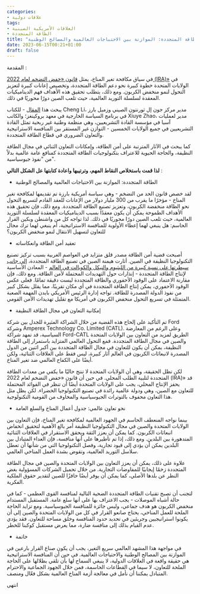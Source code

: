 ```yaml
---
categories:
- علاقات دولية
tags:
- العلاقات الأمريكية الصينية
- الطاقة المتجددة
title: "الطاقة المتجددة: الموازنة بين الاحتياجات العالمية والمصالح الوطنية"
date: 2023-06-15T00:21+01:00
draft: false
---
```

المقدمة : 

في سياق مكافحة تغير المناخ، يمثل [قانون «خفض التضخم لعام 2022 (IRA)»](https://www.democrats.senate.gov/imo/media/doc/inflation_reduction_act_one_page_summary.pdf) في الولايات المتحدة خطوة كبيرة نحو دعم الطاقة المتجددة، وتخصيص إعانات كبيرة لتعزيز التحول لنمو منخفض الكربون. ومع ذلك، يتطلب تحقيق هذه الأهداف فهم الديناميكيات المعقدة لسلسلة التوريد العالمية، حيث تلعب الصين دورًا محوريًا في ذلك.

يبحث هذا [المقال](https://www.brookings.edu/blog/order-from-chaos/2023/06/14/renewable-energy-should-not-be-the-next-semiconductor-in-us-china-competition/) - للكتاب Cheng Li، مدير مركز جون إل ثورنتون الصيني وزميل بارز في برنامج السياسة الخارجية في معهد بروكينغز؛ والكاتب Xiuye Zhao، مدير لعمليات آسيا في مؤسسة القادة التشريعيين، وهي منظمة وطنية غير ربحية تمثل القادة التشريعيين في جميع الولايات الخمسين - التوازن غير المستقر بين المنافسة الاستراتيجية والتعاون الضروري في قطاع الطاقة المتجددة. 

كما يبحث في الآثار المترتبة على أمن الطاقة، وإمكانات التعاون الثنائي في مجال الطاقة النظيفة، والحاجة الحيوية للاعتراف بتكنولوجيات الطاقة المتجددة كمنافع عامة عالمية بدلاً من "نفوذ جيوسياسية". 


**لذا قمت باستخلاص النقاط المهم، وترتيبها واعادة كتابتها عل الشكل التالي** : 


* الطاقة المتجددة: الموازنة بين الاحتياجات العالمية والمصالح الوطنية

لقد خصص قانون الحد من التضخم - وهي سياسة أمريكية بارزة تم تقديمها لمكافحة تغير المناخ  - مؤخرًا ما يقرب من 300 مليار دولار من الإعانات للعقد القادم لتسريع التحول نحو الطاقة منخفضة الكربون، وتعزيز تصنيع الطاقة المتجددة. ومع ذلك، فإن تحقيق هذه الأهداف الطموحة يمكن أن يكون معقدًا بسبب الديناميكيات المعقدة لسلسلة التوريد العالمية، حيث تلعب الصين دورًا محوريًا في ذلك. لذا تواجه كل من واشنطن وبكين القرار الحاسم: هل ينبغي لهما إعطاء الأولوية للمنافسة الاستراتيجية، أم ينبغي لهما ترك مجال للتعاون لتسهيل الانتقال لنمو منخفض الكربون؟

* تعقيد أمن الطاقة وانعكاساته

أصبحت قضية أمن الطاقة مصدر قلق متزايد في العواصم الغربية بسبب تركيز تصنيع التكنولوجيا النظيفة في الصين. أثارت هيمنة الصين في تصنيع الطاقة المتجددة، [إلى جانب سيطرتها على نسبة كبيرة من الليثيوم والنيكل والكوبالت في العالم](https://www.iea.org/data-and-statistics/charts/geographic-concentration-by-supply-chain-segment-2021) - المعادن الأساسية لإنتاج الطاقة المتجددة - إنذارات حول التهديدات المحتملة لأمن الطاقة. ومع ذلك، فإن مقارنة الاعتماد على الوقود الأحفوري والطاقة المتجددة ليست دقيقة تمامًا. فعلى عكس الوقود الأحفوري، يمكن إنتاج الطاقة المتجددة في أي مكان تقريبًا، مما يقلل بشكل كبير من نفوذ الدولة المصدرة للطاقة. تواجه إدارة الرئيس الأمريكي بايدن المهمة الصعبة المتمثلة في تسريع التحول منخفض الكربون في أمريكا مع تقليل تهديدات الأمن القومي.

* إمكانية التعاون في مجال الطاقة النظيفة

تم التأكيد على إلحاح هذه القضية من خلال الشراكة المثيرة للجدل بين شركة Ford وشركة Amperex Technology Co. Limited (CATL). وعلى الرغم من المعارضة السياسية، قد تمهد شراكة Ford-CATL الطريق لمزيد من التعاون بين الولايات المتحدة والصين في مجال الطاقة المتجددة. فمع التحول العالمي المتزايد باستمرار إلى الطاقة النظيفة، يمكن أن يكون للتعاون في مجال الطاقة المتجددة بين أكبر اثنين من الدول المصدرة لانبعاثات الكربون في العالم آثار كبيرة، ليس فقط على العلاقات الثنائية، ولكن أيضًا على الكفاح العالمي ضد تغير المناخ.

لكن تظل الحقيقة، وهي أن الولايات المتحدة لا تنتج حاليًا ما يكفي من معدات الطاقة المتجددة لتلبية الطلب المحلي. في حين أن قانون «خفض التضخم لعام 2022 (IRA)» قد يحفز الإنتاج المحلي، يجب على الولايات المتحدة أيضًا أن تنظر في الفوائد المحتملة للتعاون مع الصين، وهي ودولة عالمية رائدة في تصنيع التكنولوجيا الخضراء. لكن يظل مثل هذا التعاون محفوف بالتوترات الجيوسياسية والمخاوف من القومية التكنولوجية.

* نحو تعاون عالمي: جدول أعمال المناخ والسلع العامة

بينما نواجه المنعطف الحاسم في الجهود العالمية لمكافحة تغير المناخ، فإن التعاون بين الولايات المتحدة والصين في مجال التكنولوجيا النظيفة أمر بالغ الأهمية لتحقيق انخفاض انبعاثات الكربون. كما يمكن أن يعزز الثقة ويحقق الاستقرار في العلاقات الثنائية المتدهورة بين البلدين. ومع ذلك، إذا تم تأطيرها على أنها منافسة، فإن العداء المتبادل بين البلدين يمكن أن يؤدي إلى قيود تجارية، وفصل التكنولوجيا التي من شأنها أن تعطل سلاسل التوريد العالمية، وتقوض بشدة العمل المناخي العالمي.

علاوة على ذلك، يمكن أن يعزز التعاون بين الولايات المتحدة والصين في مجال الطاقة المتجددة زخمًا إيجابيًا للمفاوضات التجارية. من خلال تحميل الشركات المسؤولية بغض النظر عن بلدها الأصلي، كما يمكن أن يوفر أيضًا حافزًا للصين لتقدير حقوق الملكية الفكرية.

لتجنب أن تصبح تقنيات الطاقة المتجددة الضحية التالية لمنافسة القوى العظمى - كما في حالة أشباه الموصلات - يجب الاعتراف بها على أنها سلع عامة. المستقبل المستدام منخفض الكربون هو هدف جماعي، وليس جائزة للمنافسة الجيوسياسية. ومع تزايد الحاجة الملحة للعمل المناخي، يحتاج صانعو القرار في كل من الولايات المتحدة والصين إلى أن يكونوا استراتيجيين وجريئين في تحديد حدود المنافسة وخلق مساحة للتعاون. فقد يؤدي عدم القيام بذلك إلى منافسة ضارة، مما يعرض مستقبل كوكبنا للخطر.

* خاتمة

في مواجهة هذا المشهد العالمي سريع التغير، يجب أن يكون صناع القرار بارعين في الموازنة بين المصالح الوطنية والاحتياجات العالمية. في حين أن المنافسة الاستراتيجية هي حقيقة واقعة في العلاقات الدولية، لا ينبغي السماح لها بأن تلقي بظلالها على الحاجة الملحة للتعاون، لا سيما في القطاعات الحاسمة، فمن خلال الجهود الجماعية والاحترام المتبادل يمكننا أن نأمل في معالجة أزمة المناخ العالمية بشكل فعّال ومنصف.

انتهى


